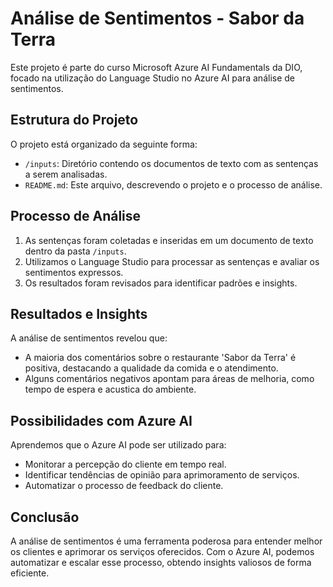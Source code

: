 # Análise de Sentimentos - Sabor da Terra

Este projeto é parte do curso Microsoft Azure AI Fundamentals da DIO, focado na utilização do Language Studio no Azure AI para análise de sentimentos.

## Estrutura do Projeto

O projeto está organizado da seguinte forma:

- `/inputs`: Diretório contendo os documentos de texto com as sentenças a serem analisadas.
- `README.md`: Este arquivo, descrevendo o projeto e o processo de análise.

## Processo de Análise

1. As sentenças foram coletadas e inseridas em um documento de texto dentro da pasta `/inputs`.
2. Utilizamos o Language Studio para processar as sentenças e avaliar os sentimentos expressos.
3. Os resultados foram revisados para identificar padrões e insights.

## Resultados e Insights

A análise de sentimentos revelou que:

- A maioria dos comentários sobre o restaurante 'Sabor da Terra' é positiva, destacando a qualidade da comida e o atendimento.
- Alguns comentários negativos apontam para áreas de melhoria, como tempo de espera e acustica do ambiente.

## Possibilidades com Azure AI

Aprendemos que o Azure AI pode ser utilizado para:

- Monitorar a percepção do cliente em tempo real.
- Identificar tendências de opinião para aprimoramento de serviços.
- Automatizar o processo de feedback do cliente.

## Conclusão

A análise de sentimentos é uma ferramenta poderosa para entender melhor os clientes e aprimorar os serviços oferecidos. Com o Azure AI, podemos automatizar e escalar esse processo, obtendo insights valiosos de forma eficiente.



